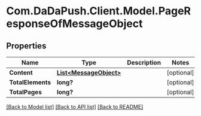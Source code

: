 
# Com.DaDaPush.Client.Model.PageResponseOfMessageObject

## Properties

Name | Type | Description | Notes
------------ | ------------- | ------------- | -------------
**Content** | [**List&lt;MessageObject&gt;**](MessageObject.md) |  | [optional] 
**TotalElements** | **long?** |  | [optional] 
**TotalPages** | **long?** |  | [optional] 

[[Back to Model list]](../README.md#documentation-for-models)
[[Back to API list]](../README.md#documentation-for-api-endpoints)
[[Back to README]](../README.md)

